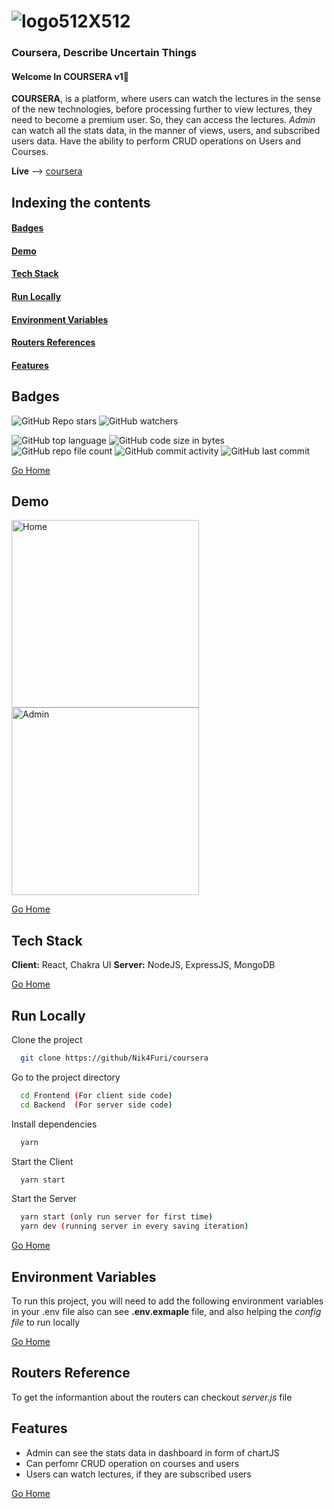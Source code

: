 # <h1 id="coursera"> ![logo512X512](https://github.com/Nik4Furi/coursera/assets/91304976/650077f4-b03e-4773-a7ab-58baaf905333)</h1>
### Coursera, Describe Uncertain Things
#### Welcome In COURSERA v1🚀
**COURSERA**, is  a platform, where users can watch the lectures in the sense of the new technologies, before processing further to view lectures, they need to become a premium user. So, they can access the lectures.
*Admin* can watch all the stats data, in the manner of views, users, and subscribed users data. Have the ability to perform CRUD operations on Users and Courses.

**Live** --> [coursera](https://coursera-fhg8m8f0g-nik4furis-projects.vercel.app)

## Indexing the contents
####   <p><a href="#badges" >Badges</a></p>
####   <p><a href="#demo" >Demo</a></p>
####   <p><a href="#stack" >Tech Stack</a></p>
####   <p><a href="#runLocally" >Run Locally</a></p>
####   <p><a href="#envVar" >Environment Variables</a></p>
####   <p><a href="#routersRef" >Routers References</a></p>
####   <p><a href="#features" >Features</a></p>

## <h2 id="badges" >Badges </h2>


![GitHub Repo stars](https://img.shields.io/github/stars/Nik4Furi/coursera?style=social) ![GitHub watchers](https://img.shields.io/github/watchers/Nik4Furi/coursera?style=social)

![GitHub top language](https://img.shields.io/github/languages/top/Nik4Furi/coursera)   ![GitHub code size in bytes](https://img.shields.io/github/languages/code-size/Nik4Furi/coursera?style=flat-square) ![GitHub repo file count](https://img.shields.io/github/directory-file-count/Nik4Furi/coursera) 
![GitHub commit activity](https://img.shields.io/github/commit-activity/m/Nik4Furi/coursera)   ![GitHub last commit](https://img.shields.io/github/last-commit/Nik4Furi/coursera)


<a href="#coursera">Go Home </a>

## <h2 id="demo" >Demo </h2>

<p>
    <img src="https://github.com/Nik4Furi/coursera/assets/91304976/8deecf8b-740e-4711-8f23-dc8ef6d8c2c6" alt="Home" width="300" />
    <img src="https://github.com/Nik4Furi/coursera/assets/91304976/47580feb-aa5a-4ee3-a6dd-a50132dbd574" alt="Admin" width="300" />
</p>

<a href="#coursera">Go Home </a>


## <h2 id="stack" >Tech Stack </h2>

**Client:** React, Chakra UI
**Server:** NodeJS, ExpressJS, MongoDB

<a href="#coursera">Go Home </a>



## <h2 id="runLocally" >Run Locally </h2>

Clone the project

```bash
  git clone https://github/Nik4Furi/coursera
```

Go to the project directory

```bash
  cd Frontend (For client side code)
  cd Backend  (For server side code)

```
Install dependencies

```bash
  yarn
```

Start the Client

```bash
  yarn start
```

Start the Server

```bash
  yarn start (only run server for first time)
  yarn dev (running server in every saving iteration)
```

<a href="#coursera">Go Home </a>

## <h2 id="envVar">Environment Variables </h2>

To run this project, you will need to add the following environment variables in your .env file also can see  **.env.exmaple** file, and also helping the *config file* to run locally


<a href="#coursera">Go Home </a>


## <h2 id="routersRef">Routers Reference </h2>

To get the informantion about the routers can checkout *server.js* file

## <h2 id="features">Features </h2>

- Admin can see the stats data in dashboard in form of chartJS
- Can perfomr CRUD operation on courses and users
- Users can watch lectures, if they are subscribed users


<a href="#coursera">Go Home </a>
